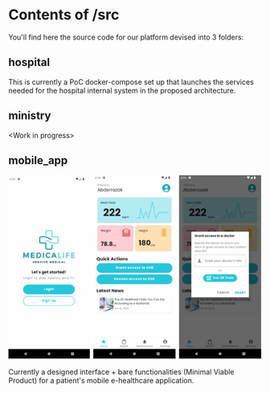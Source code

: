 # Contents of /src

You'll find here the source code for our platform devised into 3 folders:

## hospital

This is currently a PoC docker-compose set up that launches the services needed for the hospital internal system in the proposed architecture.

## ministry

\<Work in progress\>

## mobile_app

![Proposed Architecture](../discussions/figures/mobile_app.png "Mobile App")

Currently a designed interface + bare functionalities (Minimal Viable Product) for a patient's mobile e-healthcare application.

